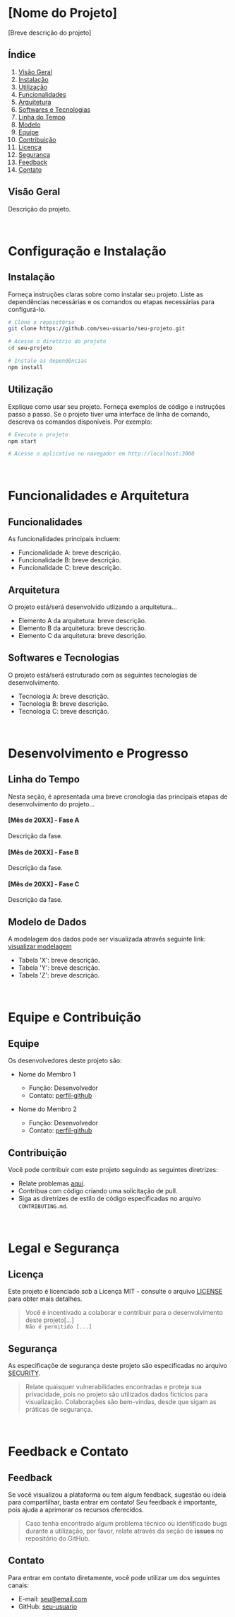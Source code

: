 # [Nome do Projeto]
[Breve descrição do projeto]

## Índice
1. [Visão Geral](#visão-geral)
1. [Instalação](#instalação)
1. [Utilização](#utilização)
1. [Funcionalidades](#funcionalidades)
1. [Arquitetura](#arquitetura)
1. [Softwares e Tecnologias](#softwares-e-tecnologias)
1. [Linha do Tempo](#linha-do-tempo)
1. [Modelo](#modelo-de-dados)
1. [Equipe](#equipe)
1. [Contribuição](#contribuição)
1. [Licença](#licença)
1. [Segurança](#segurança)
1. [Feedback](#feedback)
1. [Contato](#contato)


## Visão Geral
Descrição do projeto.

<br>
  
# Configuração e Instalação

## Instalação
Forneça instruções claras sobre como instalar seu projeto. Liste as dependências necessárias e os comandos ou etapas necessárias para configurá-lo.

```bash
# Clone o repositório
git clone https://github.com/seu-usuario/seu-projeto.git

# Acesse o diretório do projeto
cd seu-projeto

# Instale as dependências
npm install
```

## Utilização
Explique como usar seu projeto. Forneça exemplos de código e instruções passo a passo. Se o projeto tiver uma interface de linha de comando, descreva os comandos disponíveis. Por exemplo:

```bash
# Execute o projeto
npm start

# Acesse o aplicativo no navegador em http://localhost:3000
```

<br>

# Funcionalidades e Arquitetura

## Funcionalidades
As funcionalidades principais incluem:

- Funcionalidade A: breve descrição.
- Funcionalidade B: breve descrição.
- Funcionalidade C: breve descrição.

## Arquitetura
O projeto está/será desenvolvido utlizando a arquitetura...

- Elemento A da arquitetura: breve descrição.
- Elemento B da arquitetura: breve descrição.
- Elemento C da arquitetura: breve descrição.

## Softwares e Tecnologias
O projeto está/será estruturado com as seguintes tecnologias de desenvolvimento.

- Tecnologia A: breve descrição.
- Tecnologia B: breve descrição.
- Tecnologia C: breve descrição.

<br>

# Desenvolvimento e Progresso

## Linha do Tempo
Nesta seção, é apresentada uma breve cronologia das principais etapas de desenvolvimento do projeto...

#### [Mês de 20XX] - Fase A
Descrição da fase.

#### [Mês de 20XX] - Fase B
Descrição da fase.

#### [Mês de 20XX] - Fase C
Descrição da fase.

## Modelo de Dados
A modelagem dos dados pode ser visualizada através seguinte link: [visualizar modelagem](link)

- Tabela 'X': breve descrição.
- Tabela 'Y': breve descrição.
- Tabela 'Z': breve descrição.

<br>

# Equipe e Contribuição

## Equipe
Os desenvolvedores deste projeto são:

- Nome do Membro 1
  - Função: Desenvolvedor
  - Contato: [perfil-github](link-do-perfil)

- Nome do Membro 2
  - Função: Desenvolvedor
  - Contato: [perfil-github](link-do-perfil)

## Contribuição
Você pode contribuir com este projeto seguindo as seguintes diretrizes:

- Relate problemas [aqui](https://github.com/seu-usuario/seu-projeto/issues).
- Contribua com código criando uma solicitação de pull.
- Siga as diretrizes de estilo de código especificadas no arquivo `CONTRIBUTING.md`.

<br>

# Legal e Segurança

## Licença
Este projeto é licenciado sob a Licença MIT - consulte o arquivo [LICENSE](LICENSE) para obter mais detalhes.

> Você é incentivado a colaborar e contribuir para o desenvolvimento deste projeto[...] <br>
`Não é permitido [...]`

## Segurança
As especificaçõe de segurança deste projeto são especificadas no arquivo [SECURITY](SECURITY).

> Relate quaisquer vulnerabilidades encontradas e proteja sua privacidade, pois no projeto são utilizados dados fictícios para visualização. Colaborações são bem-vindas, desde que sigam as práticas de segurança.

<br>

# Feedback e Contato

## Feedback
Se você visualizou a plataforma ou tem algum feedback, sugestão ou ideia para compartilhar, basta entrar em contato! Seu feedback é importante, pois ajuda a aprimorar os recursos oferecidos.

> Caso tenha encontrado algum problema técnico ou identificado bugs durante a utilização, por favor, relate através da seção de **issues** no repositório do GitHub.

## Contato
Para entrar em contato diretamente, você pode utilizar um dos seguintes canais:

- E-mail: [seu@email.com](mailto:seu@email.com.br)
- GitHub: [seu-usuario](https://github.com/seu-usuario)
